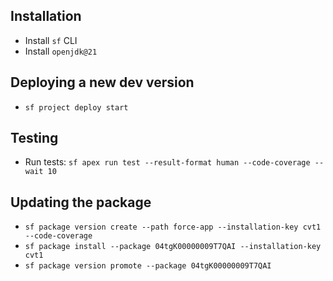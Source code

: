 ## Installation

- Install `sf` CLI
- Install `openjdk@21`

## Deploying a new dev version

- `sf project deploy start`

## Testing

- Run tests: `sf apex run test --result-format human --code-coverage --wait 10`

## Updating the package

- `sf package version create --path force-app --installation-key cvt1 --code-coverage`
- `sf package install --package 04tgK00000009T7QAI --installation-key cvt1`
- `sf package version promote --package 04tgK00000009T7QAI`
